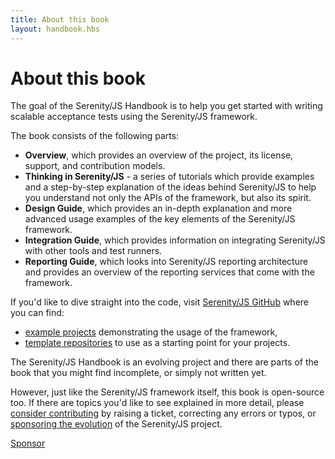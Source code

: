 ```yaml
---
title: About this book
layout: handbook.hbs
---
```

# About this book

The goal of the Serenity/JS Handbook is to help you get started with writing scalable acceptance tests using the Serenity/JS framework.

The book consists of the following parts:
- **Overview**, which provides an overview of the project, its license, support, and contribution models. 
- **Thinking in Serenity/JS** - a series of tutorials which provide examples and a step-by-step explanation of the ideas behind Serenity/JS to help you understand not only the APIs of the framework, but also its spirit. 
- **Design Guide**, which provides an in-depth explanation and more advanced usage examples of the key elements of the Serenity/JS framework.
- **Integration Guide**, which provides information on integrating Serenity/JS with other tools and test runners.
- **Reporting Guide**, which looks into Serenity/JS reporting architecture and provides an overview of the reporting services that come with the framework.

If you'd like to dive straight into the code, visit [Serenity/JS GitHub](https://github.com/serenity-js) where you can find:
 - [example projects](https://github.com/serenity-js/serenity-js/tree/master/examples) demonstrating the usage of the framework,
 - [template repositories](https://github.com/serenity-js) to use as a starting point for your projects.

<div class="pro-tip">
    <div class="icon"><i class="fas fa-tools"></i></div>
    <div class="text">
        <p>
            The Serenity/JS Handbook is an evolving project and there are parts of the book that you might find incomplete, or simply not written yet.
        </p>
        <p>
            However, just like the Serenity/JS framework itself, this book is open-source too. If there are topics you'd like to see explained in more detail, please <a href="/contributing.html">consider contributing</a> by raising a ticket, correcting any errors or typos, or <a href="/support.html">sponsoring the evolution</a> of the Serenity/JS project. 
        </p>        
        <p>
            <a class="github-button" 
                href="https://github.com/sponsors/serenity-js" 
                data-icon="octicon-heart" 
                data-size="large" 
                aria-label="Sponsor Serenity/JS on GitHub">Sponsor</a>
        </p>
    </div>
</div>
